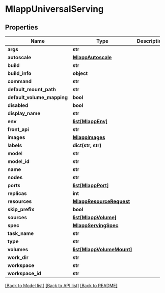 # MlappUniversalServing

## Properties
Name | Type | Description | Notes
------------ | ------------- | ------------- | -------------
**args** | **str** |  | [optional] 
**autoscale** | [**MlappAutoscale**](MlappAutoscale.md) |  | [optional] 
**build** | **str** |  | [optional] 
**build_info** | **object** |  | [optional] 
**command** | **str** |  | [optional] 
**default_mount_path** | **str** |  | [optional] 
**default_volume_mapping** | **bool** |  | [optional] 
**disabled** | **bool** |  | 
**display_name** | **str** |  | [optional] 
**env** | [**list[MlappEnv]**](MlappEnv.md) |  | [optional] 
**front_api** | **str** |  | [optional] 
**images** | [**MlappImages**](MlappImages.md) |  | [optional] 
**labels** | **dict(str, str)** |  | [optional] 
**model** | **str** |  | [optional] 
**model_id** | **str** |  | [optional] 
**name** | **str** |  | [optional] 
**nodes** | **str** |  | [optional] 
**ports** | [**list[MlappPort]**](MlappPort.md) |  | [optional] 
**replicas** | **int** |  | [optional] 
**resources** | [**MlappResourceRequest**](MlappResourceRequest.md) |  | [optional] 
**skip_prefix** | **bool** |  | 
**sources** | [**list[MlappVolume]**](MlappVolume.md) |  | [optional] 
**spec** | [**MlappServingSpec**](MlappServingSpec.md) |  | [optional] 
**task_name** | **str** |  | [optional] 
**type** | **str** |  | [optional] 
**volumes** | [**list[MlappVolumeMount]**](MlappVolumeMount.md) |  | [optional] 
**work_dir** | **str** |  | [optional] 
**workspace** | **str** |  | [optional] 
**workspace_id** | **str** |  | [optional] 

[[Back to Model list]](../README.md#documentation-for-models) [[Back to API list]](../README.md#documentation-for-api-endpoints) [[Back to README]](../README.md)


